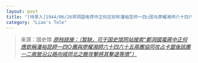```yaml
---
layout: post
title: "[待录入]1944/06/26郑洞国电蒋中正何应钦称潘裕昆师一四○团与廖耀湘师六十四六十五两团协同攻占卡盟后该团一二两营沿公路向城郊北之敌攻击将其击退等情"
category: "Liao's Tele"
---
```



> 来源：国史馆 [*原档链接：（暂缺，可于国史馆网站搜索“鄭洞國電蔣中正何應欽稱潘裕昆師一四○團與廖耀湘師六十四六十五兩團協同攻占卡盟後該團一二兩營沿公路向城郊北之敵攻擊將其擊退等情”）*]()
